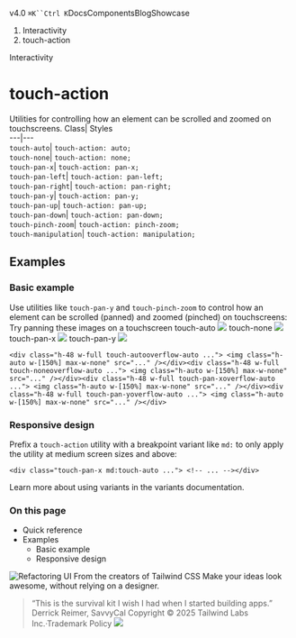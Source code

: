 v4.0
`⌘K``Ctrl K`DocsComponentsBlogShowcase
  1. Interactivity
  2. touch-action


Interactivity
# touch-action
Utilities for controlling how an element can be scrolled and zoomed on touchscreens.
Class| Styles  
---|---  
`touch-auto`| `touch-action: auto;`  
`touch-none`| `touch-action: none;`  
`touch-pan-x`| `touch-action: pan-x;`  
`touch-pan-left`| `touch-action: pan-left;`  
`touch-pan-right`| `touch-action: pan-right;`  
`touch-pan-y`| `touch-action: pan-y;`  
`touch-pan-up`| `touch-action: pan-up;`  
`touch-pan-down`| `touch-action: pan-down;`  
`touch-pinch-zoom`| `touch-action: pinch-zoom;`  
`touch-manipulation`| `touch-action: manipulation;`  
## Examples
### Basic example
Use utilities like `touch-pan-y` and `touch-pinch-zoom` to control how an element can be scrolled (panned) and zoomed (pinched) on touchscreens:
Try panning these images on a touchscreen
touch-auto
![](https://images.unsplash.com/photo-1554629947-334ff61d85dc?ixid=MnwxMjA3fDB8MHxwaG90by1wYWdlfHx8fGVufDB8fHx8&ixlib=rb-1.2.1&auto=format&fit=crop&w=600&h=400&q=80)
touch-none
![](https://images.unsplash.com/photo-1554629947-334ff61d85dc?ixid=MnwxMjA3fDB8MHxwaG90by1wYWdlfHx8fGVufDB8fHx8&ixlib=rb-1.2.1&auto=format&fit=crop&w=600&h=400&q=80)
touch-pan-x
![](https://images.unsplash.com/photo-1554629947-334ff61d85dc?ixid=MnwxMjA3fDB8MHxwaG90by1wYWdlfHx8fGVufDB8fHx8&ixlib=rb-1.2.1&auto=format&fit=crop&w=600&h=400&q=80)
touch-pan-y
![](https://images.unsplash.com/photo-1554629947-334ff61d85dc?ixid=MnwxMjA3fDB8MHxwaG90by1wYWdlfHx8fGVufDB8fHx8&ixlib=rb-1.2.1&auto=format&fit=crop&w=600&h=400&q=80)
```
<div class="h-48 w-full touch-autooverflow-auto ..."> <img class="h-auto w-[150%] max-w-none" src="..." /></div><div class="h-48 w-full touch-noneoverflow-auto ..."> <img class="h-auto w-[150%] max-w-none" src="..." /></div><div class="h-48 w-full touch-pan-xoverflow-auto ..."> <img class="h-auto w-[150%] max-w-none" src="..." /></div><div class="h-48 w-full touch-pan-yoverflow-auto ..."> <img class="h-auto w-[150%] max-w-none" src="..." /></div>
```

### Responsive design
Prefix a `touch-action` utility with a breakpoint variant like `md:` to only apply the utility at medium screen sizes and above:
```
<div class="touch-pan-x md:touch-auto ..."> <!-- ... --></div>
```

Learn more about using variants in the variants documentation.
### On this page
  * Quick reference
  * Examples
    * Basic example
    * Responsive design


![Refactoring UI](https://tailwindcss.com/_next/image?url=%2F_next%2Fstatic%2Fmedia%2Fbook-promo.27d91093.png&w=256&q=75)
From the creators of Tailwind CSS
Make your ideas look awesome, without relying on a designer.
> “This is the survival kit I wish I had when I started building apps.”
> Derrick Reimer, SavvyCal
Copyright © 2025 Tailwind Labs Inc.·Trademark Policy
![](https://cdn.usefathom.com/?h=https%3A%2F%2Ftailwindcss.com&p=%2Fdocs%2Ftouch-action&r=&sid=PMFMDJGK&qs=%7B%7D&cid=32539084)
